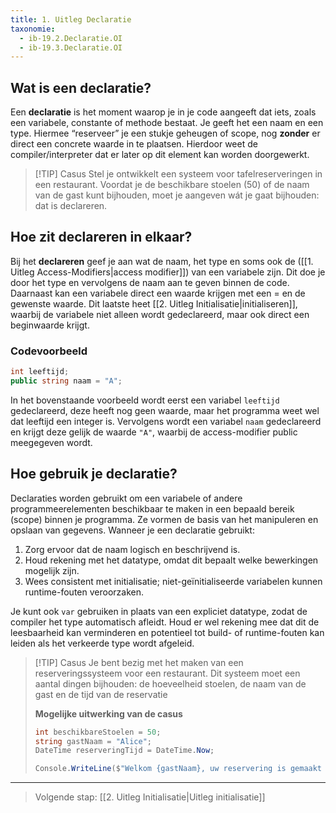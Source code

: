 ```yaml
---
title: 1. Uitleg Declaratie
taxonomie:
  - ib-19.2.Declaratie.OI
  - ib-19.3.Declaratie.OI
---
```


## Wat is een declaratie?
Een **declaratie** is het moment waarop je in je code aangeeft dat iets, zoals een variabele, constante of methode bestaat. Je geeft het een naam en een type. Hiermee “reserveer” je een stukje geheugen of scope, nog **zonder** er direct een concrete waarde in te plaatsen. Hierdoor weet de compiler/interpreter dat er later op dit element kan worden doorgewerkt.

> [!TIP] Casus
> Stel je ontwikkelt een systeem voor tafelreserveringen in een restaurant. Voordat je de beschikbare stoelen (50) of de naam van de gast kunt bijhouden, moet je aangeven wát je gaat bijhouden: dat is declareren.  

## Hoe zit declareren in elkaar?
Bij het **declareren** geef je aan wat de naam, het type en soms ook de ([[1. Uitleg Access-Modifiers|access modifier]]) van een variabele zijn. Dit doe je door het type en vervolgens de naam aan te geven binnen de code.
Daarnaast kan een variabele direct een waarde krijgen met een = en de gewenste waarde. Dit laatste heet [[2. Uitleg Initialisatie|initialiseren]], waarbij de variabele niet alleen wordt gedeclareerd, maar ook direct een beginwaarde krijgt.

### Codevoorbeeld
```csharp
int leeftijd;
public string naam = "A";
```

In het bovenstaande voorbeeld wordt eerst een variabel `leeftijd` gedeclareerd, deze heeft nog geen waarde, maar het programma weet wel dat leeftijd een integer is. 
Vervolgens wordt een variabel `naam` gedeclareerd en krijgt deze gelijk de waarde `"A"`, waarbij de access-modifier public meegegeven wordt.

## Hoe gebruik je declaratie?
Declaraties worden gebruikt om een variabele of andere programmeerelementen beschikbaar te maken in een bepaald bereik (scope) binnen je programma. 
Ze vormen de basis van het manipuleren en opslaan van gegevens. Wanneer je een declaratie gebruikt:

1. Zorg ervoor dat de naam logisch en beschrijvend is.
2. Houd rekening met het datatype, omdat dit bepaalt welke bewerkingen mogelijk zijn.
3. Wees consistent met initialisatie; niet-geïnitialiseerde variabelen kunnen runtime-fouten veroorzaken.

Je kunt ook `var` gebruiken in plaats van een expliciet datatype, zodat de compiler het type automatisch afleidt.
Houd er wel rekening mee dat dit de leesbaarheid kan verminderen en potentieel tot build- of runtime-fouten kan leiden als het verkeerde type wordt afgeleid.

> [!TIP] Casus
> Je bent bezig met het maken van een reserveringssysteem voor een restaurant. Dit systeem moet een aantal dingen bijhouden: de hoeveelheid stoelen, de naam van de gast en de tijd van de reservatie 
> 
> **Mogelijke uitwerking van de casus**
> ```csharp
> int beschikbareStoelen = 50;
> string gastNaam = "Alice";
> DateTime reserveringTijd = DateTime.Now;
> 
> Console.WriteLine($"Welkom {gastNaam}, uw reservering is gemaakt voor {reserveringTijd}. Er zijn nog {beschikbareStoelen} stoelen beschikbaar.");
> ```

---

> Volgende stap: [[2. Uitleg Initialisatie|Uitleg initialisatie]]
